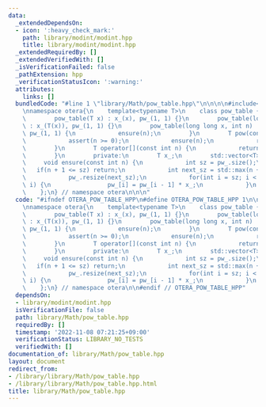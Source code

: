 ```yaml
---
data:
  _extendedDependsOn:
  - icon: ':heavy_check_mark:'
    path: library/modint/modint.hpp
    title: library/modint/modint.hpp
  _extendedRequiredBy: []
  _extendedVerifiedWith: []
  _isVerificationFailed: false
  _pathExtension: hpp
  _verificationStatusIcon: ':warning:'
  attributes:
    links: []
  bundledCode: "#line 1 \"library/Math/pow_table.hpp\"\n\n\n\n#include<library/modint/modint.hpp>\n\
    \nnamespace otera{\n    template<typename T>\n    class pow_table {\n        public:\n\
    \        pow_table(T x) : x_(x), pw_(1, 1) {}\n        pow_table(long long x)\
    \ : x_(T(x)), pw_(1, 1) {}\n        pow_table(long long x, int n) : x_(T(x)),\
    \ pw_(1, 1) {\n            ensure(n);\n        }\n        T pow(const int n) {\n\
    \            assert(n >= 0);\n            ensure(n);\n            return pw_[n];\n\
    \        }\n        T operator[](const int n) {\n            return pow(n);\n\
    \        }\n        private:\n        T x_;\n        std::vector<T> pw_;\n   \
    \     void ensure(const int n) {\n            int sz = pw_.size();\n         \
    \   if(n + 1 <= sz) return;\n            int next_sz = std::max(n + 1, sz * 2);\n\
    \            pw_.resize(next_sz);\n            for(int i = sz; i < next_sz; ++\
    \ i) {\n                pw_[i] = pw_[i - 1] * x_;\n            }\n        }\n\
    \    };\n} // namespace otera\n\n\n"
  code: "#ifndef OTERA_POW_TABLE_HPP\n#define OTERA_POW_TABLE_HPP 1\n\n#include<library/modint/modint.hpp>\n\
    \nnamespace otera{\n    template<typename T>\n    class pow_table {\n        public:\n\
    \        pow_table(T x) : x_(x), pw_(1, 1) {}\n        pow_table(long long x)\
    \ : x_(T(x)), pw_(1, 1) {}\n        pow_table(long long x, int n) : x_(T(x)),\
    \ pw_(1, 1) {\n            ensure(n);\n        }\n        T pow(const int n) {\n\
    \            assert(n >= 0);\n            ensure(n);\n            return pw_[n];\n\
    \        }\n        T operator[](const int n) {\n            return pow(n);\n\
    \        }\n        private:\n        T x_;\n        std::vector<T> pw_;\n   \
    \     void ensure(const int n) {\n            int sz = pw_.size();\n         \
    \   if(n + 1 <= sz) return;\n            int next_sz = std::max(n + 1, sz * 2);\n\
    \            pw_.resize(next_sz);\n            for(int i = sz; i < next_sz; ++\
    \ i) {\n                pw_[i] = pw_[i - 1] * x_;\n            }\n        }\n\
    \    };\n} // namespace otera\n\n#endif // OTERA_POW_TABLE_HPP"
  dependsOn:
  - library/modint/modint.hpp
  isVerificationFile: false
  path: library/Math/pow_table.hpp
  requiredBy: []
  timestamp: '2022-11-08 07:21:25+09:00'
  verificationStatus: LIBRARY_NO_TESTS
  verifiedWith: []
documentation_of: library/Math/pow_table.hpp
layout: document
redirect_from:
- /library/library/Math/pow_table.hpp
- /library/library/Math/pow_table.hpp.html
title: library/Math/pow_table.hpp
---
```


